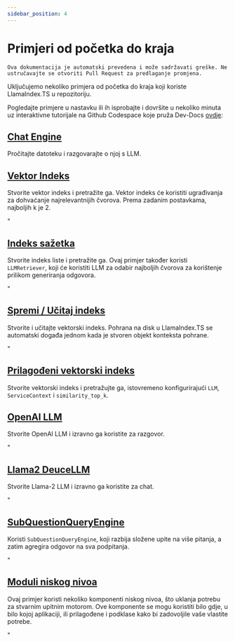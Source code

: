 ```yaml
---
sidebar_position: 4
---
```


# Primjeri od početka do kraja

`Ova dokumentacija je automatski prevedena i može sadržavati greške. Ne ustručavajte se otvoriti Pull Request za predlaganje promjena.`

Uključujemo nekoliko primjera od početka do kraja koji koriste LlamaIndex.TS u repozitoriju.

Pogledajte primjere u nastavku ili ih isprobajte i dovršite u nekoliko minuta uz interaktivne tutorijale na Github Codespace koje pruža Dev-Docs [ovdje](https://codespaces.new/team-dev-docs/lits-dev-docs-playground?devcontainer_path=.devcontainer%2Fjavascript_ltsquickstart%2Fdevcontainer.json):

## [Chat Engine](https://github.com/run-llama/LlamaIndexTS/blob/main/examples/chatEngine.ts)

Pročitajte datoteku i razgovarajte o njoj s LLM.

## [Vektor Indeks](https://github.com/run-llama/LlamaIndexTS/blob/main/examples/vectorIndex.ts)

Stvorite vektor indeks i pretražite ga. Vektor indeks će koristiti ugrađivanja za dohvaćanje najrelevantnijih čvorova. Prema zadanim postavkama, najboljih k je 2.

"

## [Indeks sažetka](https://github.com/run-llama/LlamaIndexTS/blob/main/examples/summaryIndex.ts)

Stvorite indeks liste i pretražite ga. Ovaj primjer također koristi `LLMRetriever`, koji će koristiti LLM za odabir najboljih čvorova za korištenje prilikom generiranja odgovora.

"

## [Spremi / Učitaj indeks](https://github.com/run-llama/LlamaIndexTS/blob/main/examples/storageContext.ts)

Stvorite i učitajte vektorski indeks. Pohrana na disk u LlamaIndex.TS se automatski događa jednom kada je stvoren objekt konteksta pohrane.

"

## [Prilagođeni vektorski indeks](https://github.com/run-llama/LlamaIndexTS/blob/main/examples/vectorIndexCustomize.ts)

Stvorite vektorski indeks i pretražujte ga, istovremeno konfigurirajući `LLM`, `ServiceContext` i `similarity_top_k`.

## [OpenAI LLM](https://github.com/run-llama/LlamaIndexTS/blob/main/examples/openai.ts)

Stvorite OpenAI LLM i izravno ga koristite za razgovor.

"

## [Llama2 DeuceLLM](https://github.com/run-llama/LlamaIndexTS/blob/main/examples/llamadeuce.ts)

Stvorite Llama-2 LLM i izravno ga koristite za chat.

"

## [SubQuestionQueryEngine](https://github.com/run-llama/LlamaIndexTS/blob/main/examples/subquestion.ts)

Koristi `SubQuestionQueryEngine`, koji razbija složene upite na više pitanja, a zatim agregira odgovor na sva podpitanja.

"

## [Moduli niskog nivoa](https://github.com/run-llama/LlamaIndexTS/blob/main/examples/lowlevel.ts)

Ovaj primjer koristi nekoliko komponenti niskog nivoa, što uklanja potrebu za stvarnim upitnim motorom. Ove komponente se mogu koristiti bilo gdje, u bilo kojoj aplikaciji, ili prilagođene i podklase kako bi zadovoljile vaše vlastite potrebe.

"
